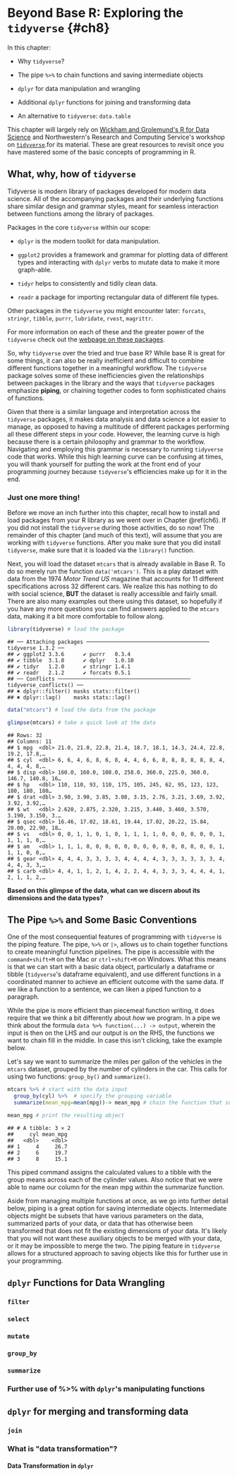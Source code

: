 # Beyond Base R: Exploring the `tidyverse` {#ch8}

In this chapter: 

- Why `tidyverse`?

- The pipe `%>%` to chain functions and saving intermediate objects

- `dplyr` for data manipulation and wrangling

- Additional `dplyr` functions for joining and transforming data 

- An alternative to `tidyverse`: `data.table`

This chapter will largely rely on [Wickham and Grolemund's R for Data Science](https://r4ds.had.co.nz/transform.html) and Northwestern's Research and Computing Service's workshop on [`tidyverse`](https://nuitrcs.github.io/r-tidyverse/html/intro.html#setup).for its material. These are great resources to revisit once you have mastered some of the basic concepts of programming in R. 


## What, why, how of `tidyverse`

Tidyverse is modern library of packages developed for modern data science. All of the accompanying packages and their underlying functions share similar design and grammar styles, meant for seamless interaction between functions among the library of packages. 

Packages in the core `tidyverse` within our scope: 

- `dplyr` is the modern toolkit for data manipulation. 

- `ggplot2` provides a framework and grammar for plotting data of different types and interacting with `dplyr` verbs to mutate data to make it more graph-able. 

- `tidyr` helps to consistently and tidily clean data. 

- `readr` a package for importing rectangular data of different file types. 

Other packages in the `tidyverse` you might encounter later: `forcats`, `stringr`, `tibble`, `purrr`, `lubridate`, `rvest`, `magrittr`. 

For more information on each of these and the greater power of the `tidyverse` check out the [webpage on these packages](https://www.tidyverse.org/packages/). 

So, why `tidyverse` over the tried and true base R? While base R is great for some things, it can also be really inefficient and difficult to combine different functions together in a meaningful workflow. The `tidyverse` package solves some of these inefficiencies given the relationships between packages in the library and the ways that `tidyverse` packages emphasize **piping**, or chaining together codes to form sophisticated chains of functions.  

Given that there is a similar language and interpretation across the `tidyverse` packages, it makes data analysis and data science a lot easier to manage, as opposed to having a multitude of different packages performing all these different steps in your code. However, the learning curve is high because there is a certain philosophy and grammar to the workflow. Navigating and employing this grammar is necessary to running `tidyverse` code that works. While this high learning curve can be confusing at times, you will thank yourself for putting the work at the front end of your programming journey because `tidyverse`'s efficiencies make up for it in the end. 

### Just one more thing! 
Before we move an inch further into this chapter, recall how to install and load packages from your R library as we went over in Chapter \@ref(ch6). If you did not install the `tidyverse` during those activities, do so now! The remainder of this chapter (and much of this text), will assume that you are working with `tidyverse` functions. After you make sure that you did install `tidyverse`, make sure that it is loaded via the `library()` function. 

Next, you will load the dataset `mtcars` that is already available in Base R. To do so merely run the function `data('mtcars')`. This is a play dataset with data from the 1974 *Motor Trend US* magazine that accounts for 11 different specifications across 32 different cars. We realize this has nothing to do with social science, **BUT** the dataset is really accessible and fairly small. There are also many examples out there using this dataset, so hopefully if you have any more questions you can find answers applied to the `mtcars` data, making it a bit more comfortable to follow along.


```r
library(tidyverse) # load the package
```

```
## ── Attaching packages ─────────────────────────────────────── tidyverse 1.3.2 ──
## ✔ ggplot2 3.3.6      ✔ purrr   0.3.4 
## ✔ tibble  3.1.8      ✔ dplyr   1.0.10
## ✔ tidyr   1.2.0      ✔ stringr 1.4.1 
## ✔ readr   2.1.2      ✔ forcats 0.5.1 
## ── Conflicts ────────────────────────────────────────── tidyverse_conflicts() ──
## ✖ dplyr::filter() masks stats::filter()
## ✖ dplyr::lag()    masks stats::lag()
```

```r
data("mtcars") # load the data from the package

glimpse(mtcars) # take a quick look at the data 
```

```
## Rows: 32
## Columns: 11
## $ mpg  <dbl> 21.0, 21.0, 22.8, 21.4, 18.7, 18.1, 14.3, 24.4, 22.8, 19.2, 17.8,…
## $ cyl  <dbl> 6, 6, 4, 6, 8, 6, 8, 4, 4, 6, 6, 8, 8, 8, 8, 8, 8, 4, 4, 4, 4, 8,…
## $ disp <dbl> 160.0, 160.0, 108.0, 258.0, 360.0, 225.0, 360.0, 146.7, 140.8, 16…
## $ hp   <dbl> 110, 110, 93, 110, 175, 105, 245, 62, 95, 123, 123, 180, 180, 180…
## $ drat <dbl> 3.90, 3.90, 3.85, 3.08, 3.15, 2.76, 3.21, 3.69, 3.92, 3.92, 3.92,…
## $ wt   <dbl> 2.620, 2.875, 2.320, 3.215, 3.440, 3.460, 3.570, 3.190, 3.150, 3.…
## $ qsec <dbl> 16.46, 17.02, 18.61, 19.44, 17.02, 20.22, 15.84, 20.00, 22.90, 18…
## $ vs   <dbl> 0, 0, 1, 1, 0, 1, 0, 1, 1, 1, 1, 0, 0, 0, 0, 0, 0, 1, 1, 1, 1, 0,…
## $ am   <dbl> 1, 1, 1, 0, 0, 0, 0, 0, 0, 0, 0, 0, 0, 0, 0, 0, 0, 1, 1, 1, 0, 0,…
## $ gear <dbl> 4, 4, 4, 3, 3, 3, 3, 4, 4, 4, 4, 3, 3, 3, 3, 3, 3, 4, 4, 4, 3, 3,…
## $ carb <dbl> 4, 4, 1, 1, 2, 1, 4, 2, 2, 4, 4, 3, 3, 3, 4, 4, 4, 1, 2, 1, 1, 2,…
```
**Based on this glimpse of the data, what can we discern about its dimensions and the data types?** 

## The Pipe `%>%` and Some Basic Conventions 

One of the most consequential features of programming with `tidyverse` is the piping feature. The pipe, `%>%` or `|>`, allows us to chain together functions to create meaningful function pipelines. The pipe is accessible with the `command+shift+M` on the Mac or `ctrl+shift+M` on Windows. What this means is that we can start with a basic data object, particularly a dataframe or tibble (`tidyverse`'s dataframe equivalent), and use different functions in a coordinated manner to achieve an efficient outcome with the same data. If we like a function to a sentence, we can liken a piped function to a paragraph.

While the pipe is more efficient than piecemeal function writing, it does require that we think a bit differently about *how* we program. In a pipe we think about the formula `data %>% function(...) -> output`, wherein the input is then on the LHS and our output is on the RHS, the functions we want to chain fill in the middle. In case this isn't clicking, take the example below.

Let's say we want to summarize the miles per gallon of the vehicles in the `mtcars` dataset, grouped by the number of cylinders in the car. This calls for using two functions: `group_by()` and `summarize()`. 


```r
mtcars %>% # start with the data input 
  group_by(cyl) %>%  # specify the grouping variable 
  summarize(mean_mpg=mean(mpg))-> mean_mpg # chain the function that summarizes and assign an output 

mean_mpg # print the resulting object 
```

```
## # A tibble: 3 × 2
##     cyl mean_mpg
##   <dbl>    <dbl>
## 1     4     26.7
## 2     6     19.7
## 3     8     15.1
```
This piped command assigns the calculated values to a tibble with the group means across each of the cylinder values. Also notice that we were able to name our column for the mean mpg *within* the summarize function.

Aside from managing multiple functions at once, as we go into further detail below, piping is a great option for saving intermediate objects. Intermediate objects might be subsets that have various parameters on the data, summarized parts of your data, or data that has otherwise been transformed that does not fit the existing dimensions of your data. It's likely that you will not want these auxiliary objects to be merged with your data, or it may be impossible to merge the two. The piping feature in `tidyverse` allows for a structured approach to saving objects like this for further use in your programming. 

## `dplyr` Functions for Data Wrangling 

### `filter` 

### `select`

### `mutate`

### `group_by`

### `summarize`

### Further use of %>% with `dplyr`'s manipulating functions 

## `dplyr` for merging and transforming data 

### `join` 

### What is "data transformation"? 

#### Data Transformation in `dplyr` 



